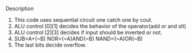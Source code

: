 Description

1. This code uses sequential circuit one catch one by cout.  
2. ALU control [0][1] decides the behavior of the operator(add or and slt)  
3. ALU control [2][3] decides if input should be inverted or not.  
4. SUB=A+(~B)  NOR=(~A)AND(~B)  NAND=(~A)OR(~B)  
5. The last bits decide overflow.  
